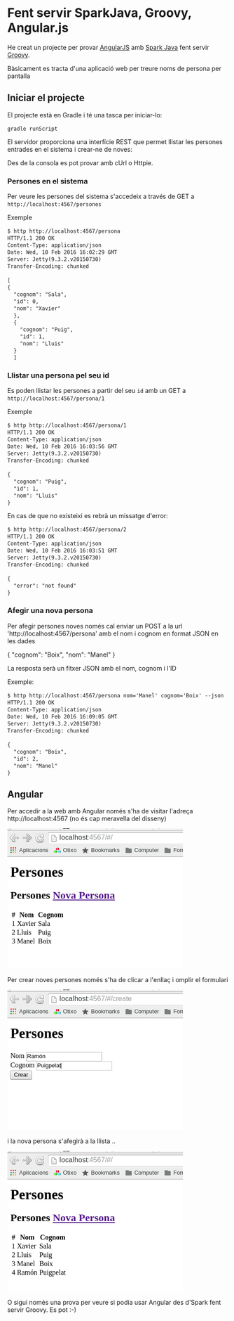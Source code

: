 Fent servir SparkJava, Groovy, Angular.js
==========================================
He creat un projecte per provar [AngularJS](https://angularjs.org/) amb [Spark Java](http://sparkjava.com/) fent servir [Groovy](http://www.groovy-lang.org/).

Bàsicament es tracta d'una aplicació web per treure noms de persona per pantalla

Iniciar el projecte
-----------------------
El projecte està en Gradle i té una tasca per iniciar-lo:

    gradle runScript

El servidor proporciona una interfície REST que permet llistar les persones entrades en el sistema i crear-ne de noves:

Des de la consola es pot provar amb cUrl o Httpie.

### Persones en el sistema
Per veure les persones del sistema s'accedeix a través de GET a ``http://localhost:4567/persones``

Exemple

    $ http http://localhost:4567/persona
    HTTP/1.1 200 OK
    Content-Type: application/json
    Date: Wed, 10 Feb 2016 16:02:29 GMT
    Server: Jetty(9.3.2.v20150730)
    Transfer-Encoding: chunked

    [
    {
      "cognom": "Sala",
      "id": 0,
      "nom": "Xavier"
      },
      {
        "cognom": "Puig",
        "id": 1,
        "nom": "Lluis"
      }
      ]

### Llistar una persona pel seu id
Es poden llistar les persones a partir del seu ``id`` amb un GET a ``http://localhost:4567/persona/1``

Exemple

    $ http http://localhost:4567/persona/1
    HTTP/1.1 200 OK
    Content-Type: application/json
    Date: Wed, 10 Feb 2016 16:03:56 GMT
    Server: Jetty(9.3.2.v20150730)
    Transfer-Encoding: chunked

    {
      "cognom": "Puig",
      "id": 1,
      "nom": "Lluis"
    }

En cas de que no existeixi es rebrà un missatge d'error:

    $ http http://localhost:4567/persona/2
    HTTP/1.1 200 OK
    Content-Type: application/json
    Date: Wed, 10 Feb 2016 16:03:51 GMT
    Server: Jetty(9.3.2.v20150730)
    Transfer-Encoding: chunked

    {
      "error": "not found"
    }

### Afegir una nova persona
Per afegir persones noves només cal enviar un POST a la url 'http://localhost:4567/persona' amb el nom i cognom en format JSON en les dades

  {
    "cognom": "Boix",
    "nom": "Manel"
  }

La resposta serà un fitxer JSON amb el nom, cognom i l'ID

Exemple:

    $ http http://localhost:4567/persona nom='Manel' cognom='Boix' --json
    HTTP/1.1 200 OK
    Content-Type: application/json
    Date: Wed, 10 Feb 2016 16:09:05 GMT
    Server: Jetty(9.3.2.v20150730)
    Transfer-Encoding: chunked

    {
      "cognom": "Boix",
      "id": 2,
      "nom": "Manel"
    }

Angular
-----------------
Per accedir a la web amb Angular només s'ha de visitar l'adreça http://localhost:4567 (no és cap meravella del disseny)

![web](images/web.png)

Per crear noves persones només s'ha de clicar a l'enllaç i omplir el formulari

![crear](images/crear.png)

i la nova persona s'afegirà a la llista ..

![resultat](images/web2.png)

O sigui només una prova per veure si podia usar Angular des d'Spark fent servir Groovy. Es pot :-)

